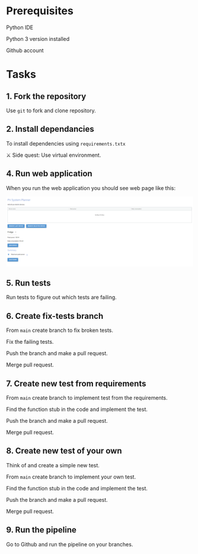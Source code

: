 # Prerequisites
Python IDE

Python 3 version installed

Github account

# Tasks

## 1. Fork the repository

Use `git` to fork and clone repository.

## 2. Install dependancies

To install dependencies using `requirements.txtx`

⚔️ Side quest: Use virtual environment.

## 4. Run web application
When you run the web application you should see web page like this:

![web app](readme_assets/image.png)

## 5. Run tests
Run tests to figure out which tests are failing.

## 6. Create fix-tests branch
From `main` create branch to fix broken tests.

Fix the failing tests.

Push the branch and make a pull request.

Merge pull request.

## 7. Create new test from requirements
From `main` create branch to implement test from the requirements.

Find the function stub in the code and implement the test.

Push the branch and make a pull request.

Merge pull request. 

## 8. Create new test of your own
Think of and create a simple new test.

From `main` create branch to implement your own test.

Find the function stub in the code and implement the test.

Push the branch and make a pull request.

Merge pull request.

## 9. Run the pipeline
Go to Github and run the pipeline on your branches.
